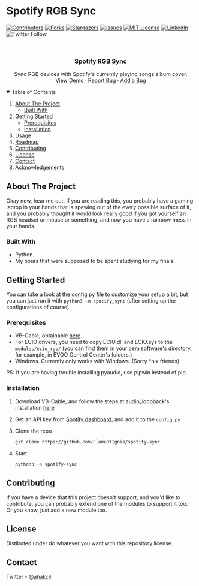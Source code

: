 # Spotify RGB Sync


[![Contributors][contributors-shield]][contributors-url]
[![Forks][forks-shield]][forks-url]
[![Stargazers][stars-shield]][stars-url]
[![Issues][issues-shield]][issues-url]
[![MIT License][license-shield]][license-url]
[![LinkedIn][linkedin-shield]][linkedin-url]
![Twitter Follow](https://img.shields.io/twitter/follow/ahakcil?style=for-the-badge)


<!-- PROJECT LOGO -->
<br />
<p align="center">

  <h3 align="center">Spotify RGB Sync</h3>

  <p align="center">
   Sync RGB devices with Spotify's currently playing songs album cover.
    <br />
    <a href="https://github.com/FlameOfIgnis/spotify-sync">View Demo</a>
    ·
    <a href="https://github.com/FlameOfIgnis/spotify-sync/issues">Report Bug</a>
    ·
    <a href="https://github.com/FlameOfIgnis/spotify-sync/pulls">Add a Bug</a>
  </p>
</p>



<!-- TABLE OF CONTENTS -->
<details open="open">
  <summary>Table of Contents</summary>
  <ol>
    <li>
      <a href="#about-the-project">About The Project</a>
      <ul>
        <li><a href="#built-with">Built With</a></li>
      </ul>
    </li>
    <li>
      <a href="#getting-started">Getting Started</a>
      <ul>
        <li><a href="#prerequisites">Prerequisites</a></li>
        <li><a href="#installation">Installation</a></li>
      </ul>
    </li>
    <li><a href="#usage">Usage</a></li>
    <li><a href="#roadmap">Roadmap</a></li>
    <li><a href="#contributing">Contributing</a></li>
    <li><a href="#license">License</a></li>
    <li><a href="#contact">Contact</a></li>
    <li><a href="#acknowledgements">Acknowledgements</a></li>
  </ol>
</details>



<!-- ABOUT THE PROJECT -->
## About The Project

Okay now, hear me out. If you are reading this, you probably have a gaming laptop in your hands that is spewing out of the every possible surface of it, and you probably thought it would look really good if you got yourself an RGB headset or mouse or something, and now 
you have a rainbow mess in your hands.

### Built With

* Python. 
* My hours that were supposed to be spent studying for my finals.


## Getting Started

You can take a look at the config.py file to customize your setup a bit, but you can just run it with `python3 -m spotify_sync` (after setting up the configurations of course)

### Prerequisites

* VB-Cable, obtainable [here](https://vb-audio.com/Cable/index.htm).
* For ECIO drivers, you need to copy ECIO.dll and ECIO.sys to the `modules/ecio_rgb/` (you can find them in your oem software's directory, for example, in EVOO Control Center's folders.)
* Windows. Currently only works with Windows. (Sorry *nix friends)

PS: If you are having trouble installing pyaudio, use pipwin instead of pip.

### Installation

1. Download VB-Cable, and follow the steps at audio_loopback's installation [here](https://github.com/FlameOfIgnis/audio_loopback)

2. Get an API key from [Spotify dashboard](https://developer.spotify.com/dashboard/applications), and add it to the `config.py`
3. Clone the repo
   ```sh
   git clone https://github.com/FlameOfIgnis/spotify-sync
   ```
4. Start
   ```sh
   python3 -m spotify-sync
   ```


<!-- CONTRIBUTING -->
## Contributing

If you have a device that this project doesn't support, and you'd like to contribute, you can probably extend one of the modules to support it too. Or you know, just add a new module too.



<!-- LICENSE -->
## License
Distibuted under do whatever you want with this repository license.

<!-- CONTACT -->
## Contact
Twitter - [@ahakcil](https://twitter.com/ahakcil)




[contributors-shield]: https://img.shields.io/github/contributors/FlameOfIgnis/spotify-sync.svg?style=for-the-badge
[contributors-url]: https://github.com/FlameOfIgnis/spotify-sync/graphs/contributors
[forks-shield]: https://img.shields.io/github/forks/FlameOfIgnis/spotify-sync.svg?style=for-the-badge
[forks-url]: https://github.com/FlameOfIgnis/spotify-synce/network/members
[stars-shield]: https://img.shields.io/github/stars/FlameOfIgnis/spotify-sync.svg?style=for-the-badge
[stars-url]: https://github.com/FlameOfIgnis/spotify-sync/stargazers
[issues-shield]: https://img.shields.io/github/issues/FlameOfIgnis/spotify-sync.svg?style=for-the-badge
[issues-url]: https://github.com/FlameOfIgnis/spotify-sync/issues
[license-shield]: https://img.shields.io/github/license/FlameOfIgnis/spotify-sync.svg?style=for-the-badge
[license-url]: https://github.com/FlameOfIgnis/spotify-sync/LICENSE.txt

[linkedin-shield]: https://img.shields.io/badge/-LinkedIn-black.svg?style=for-the-badge&logo=linkedin&colorB=555
[linkedin-url]: https://www.linkedin.com/in/ata-hakcil/